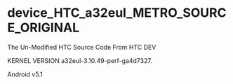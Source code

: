 # device_HTC_a32eul_METRO_SOURCE_ORIGINAL
The Un-Modified HTC Source Code From HTC DEV

KERNEL VERSION 
a32eul-3.10.49-perf-ga4d7327.

Android v5.1
